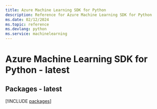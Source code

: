 ```yaml
---
title: Azure Machine Learning SDK for Python
description: Reference for Azure Machine Learning SDK for Python
ms.date: 02/12/2024
ms.topic: reference
ms.devlang: python
ms.service: machinelearning
---
```

# Azure Machine Learning SDK for Python - latest
## Packages - latest
[!INCLUDE [packages](machine-learning-index.md)]